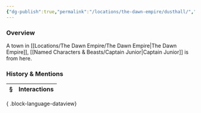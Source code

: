 ```yaml
---
{"dg-publish":true,"permalink":"/locations/the-dawn-empire/dusthall/","tags":["Discovered"],"updated":"2025-06-11T21:49:04.296+01:00"}
---
```


### Overview
A town in [[Locations/The Dawn Empire/The Dawn Empire\|The Dawn Empire]], [[Named Characters & Beasts/Captain Junior\|Captain Junior]] is from here.

### History & Mentions
| § | Interactions |
| - | ------------ |

{ .block-language-dataview}